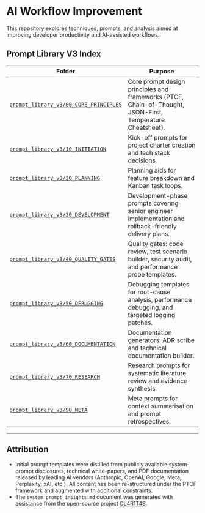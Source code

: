 # AI Workflow Improvement

This repository explores techniques, prompts, and analysis aimed at improving developer productivity and AI-assisted workflows.

## Prompt Library V3 Index

| Folder | Purpose |
|---|---|
| [`prompt_library_v3/00_CORE_PRINCIPLES`](prompt_library_v3/00_CORE_PRINCIPLES/) | Core prompt design principles and frameworks (PTCF, Chain-of-Thought, JSON-First, Temperature Cheatsheet). |
| [`prompt_library_v3/10_INITIATION`](prompt_library_v3/10_INITIATION/) | Kick-off prompts for project charter creation and tech stack decisions. |
| [`prompt_library_v3/20_PLANNING`](prompt_library_v3/20_PLANNING/) | Planning aids for feature breakdown and Kanban task loops. |
| [`prompt_library_v3/30_DEVELOPMENT`](prompt_library_v3/30_DEVELOPMENT/) | Development-phase prompts covering senior engineer implementation and rollback-friendly delivery plans. |
| [`prompt_library_v3/40_QUALITY_GATES`](prompt_library_v3/40_QUALITY_GATES/) | Quality gates: code review, test scenario builder, security audit, and performance probe templates. |
| [`prompt_library_v3/50_DEBUGGING`](prompt_library_v3/50_DEBUGGING/) | Debugging templates for root-cause analysis, performance debugging, and targeted logging patches. |
| [`prompt_library_v3/60_DOCUMENTATION`](prompt_library_v3/60_DOCUMENTATION/) | Documentation generators: ADR scribe and technical documentation builder. |
| [`prompt_library_v3/70_RESEARCH`](prompt_library_v3/70_RESEARCH/) | Research prompts for systematic literature review and evidence synthesis. |
| [`prompt_library_v3/90_META`](prompt_library_v3/90_META/) | Meta prompts for context summarisation and prompt retrospectives. |

---

## Attribution

- Initial prompt templates were distilled from publicly available system-prompt disclosures, technical white-papers, and PDF documentation released by leading AI vendors (Anthropic, OpenAI, Google, Meta, Perplexity, xAI, etc.). All content has been re-structured under the PTCF framework and augmented with additional constraints.
- The `system_prompt_insights.md` document was generated with assistance from the open-source project [CL4R1T4S](https://github.com/elder-plinius/CL4R1T4S). 